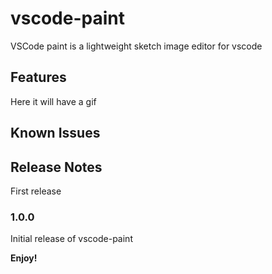 # vscode-paint

VSCode paint is a lightweight sketch image editor for vscode

## Features

Here it will have a gif

## Known Issues


## Release Notes

First release
### 1.0.0

Initial release of vscode-paint

**Enjoy!**
